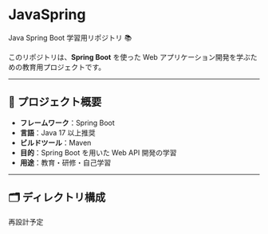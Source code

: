 # JavaSpring

Java Spring Boot 学習用リポジトリ 📚

このリポジトリは、**Spring Boot** を使った Web アプリケーション開発を学ぶための教育用プロジェクトです。  

---

## 📌 プロジェクト概要
- **フレームワーク**：Spring Boot
- **言語**：Java 17 以上推奨
- **ビルドツール**：Maven
- **目的**：Spring Boot を用いた Web API 開発の学習
- **用途**：教育・研修・自己学習

---

## 🗂 ディレクトリ構成
再設計予定
